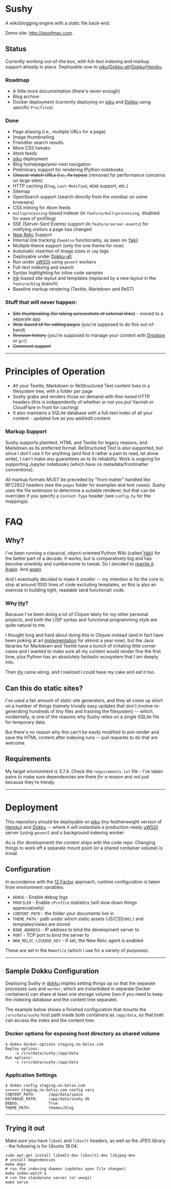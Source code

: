 # Sushy

A wiki/blogging engine with a static file back-end. 

Demo site: <a href="http://taoofmac.com">http://taoofmac.com</a>.

## Status

Currently working out-of-the box, with full-text indexing and markup support already in place. Deployable _now_ to [piku]/[Dokku-alt][da]/[Dokku][dokku]/[Heroku][heroku].

### Roadmap

* A little more documentation (there's never enough)
* Blog archive
* Docker deployment (currently deploying on [piku][piku] and [Dokku][dokku] using specific `Procfile`s)

### Done

* Page aliasing (i.e., multiple URLs for a page)
* Image thumbnailing
* Friendlier search results
* More CSS tweaks
* Atom feeds
* [piku][piku] deployment
* Blog homepage/prev-next navigation
* Preliminary support for rendering IPython notebooks
* <strike>Closest-match URLs (i.e., fix typos)</strike> (removed for performance concerns on large sites)
* HTTP caching (`Etag`, `Last-Modified`, `HEAD` support, etc.)
* Sitemap
* OpenSearch support (search directly from the omnibar on some browsers)
* CSS inlining for Atom feeds
* `multiprocessing`-based indexer (in `feature/multiprocessing`, disabled for ease of profiling)
* SSE (Server-Sent Events) support (in `feature/server-events`) for notifying visitors a page has changed 
* [New Relic][nr] Support
* Internal link tracking (`SeeAlso` functionality, as seen on [Yaki][y])
* Multiple theme support (only the one theme for now)
* Automatic insertion of image sizes in `img` tags
* Deployable under [Dokku-alt][da]
* Run under [uWSGI][uwsgi] using `gevent` workers
* Full-text indexing and search
* Syntax highlighting for inline code samples
* [Ink][ink]-based site layout and templates (replaced by a new layout in the `feature/blog` branch)
* Baseline markup rendering (Textile, Markdown and ReST)

### Stuff that will never happen:

* <strike>Site thumbnailing (for taking screenshots of external links)</strike> - moved to a separate app
* <strike>Web-based UI for editing pages</strike> (you're supposed to do this out-of-band)
* <strike>Revision history</strike> (you're supposed to manage your content with [Dropbox][db] or `git`)
* <strike>Comment support</strike>

---

# Principles of Operation

* All your Textile, Markdown or ReStructured Text content lives in a filesystem tree, with a folder per page
* Sushy grabs and renders those on demand with fine-tuned HTTP headers (this is independently of whether or not you put Varnish or CloudFlare in front for caching)
* It also maintains a SQLite database with a full-text index of all your content - updated live as you add/edit content.

### Markup Support

Sushy supports plaintext, HTML and Textile for legacy reasons, and Markdown as its preferred format. ReStructured Text is also supported, but since I don't use it for anything (and find it rather a pain to read, let alone write), I can't make any guarantees as to its reliability. Work is ongoing for supporting Jupyter notebooks (which have no metadata/frontmatter conventions).

All markup formats MUST be preceded by "front matter" handled like RFC2822 headers (see the `pages` folder for examples and test cases). Sushy uses the file extension to determine a suitable renderer, but that can be overriden if you specify a `Content-Type` header (see `config.hy` for the mappings).

# FAQ

## Why?

I've been running a classical, object-oriented Python Wiki (called [Yaki][y]) for the better part of a decade. It works, but is comparatively big and has become unwieldy and cumbersome to tweak. So I decided to [rewrite it][tng]. [Again][gae]. And [again][clj].

And I eventually decided to make it _smaller_ -- my intention is for the core to stop at around 1000 lines of code excluding templates, so this is also an exercise in building tight, readable (and functional) code.

### Why [Hy][hy]?

Because I've been doing a lot of Clojure lately for my other personal projects, and both the LISP syntax and functional programming style are quite natural to me.

I thought long and hard about doing this in Clojure instead (and in fact have been poking at an [implementation][clj] for almost a year now), but the Java libraries for Markdown and Textile have a bunch of irritating little corner cases and I wanted to make sure all my content would render fine the first time, plus Python has an absolutely fantastic ecosystem that I am deeply into.

Then [Hy][hy] came along, and I realized I could have my cake and eat it too.

## Can this do static sites?

I've used a fair amount of static site generators, and they all come up short on a number of things (namely trivially easy updates that don't involve re-generating hundreds of tiny files and trashing the filesystem) -- which, incidentally, is one of the reasons why Sushy relies on a single SQLite file for temporary data.

But there's no reason why this can't be easily modified to pre-render and save the HTML content after indexing runs -- pull requests to do that are welcome.

## Requirements

My target environment is 3.7.4. Check the `requirements.txt` file - I've taken pains to make sure dependencies are there _for a reason_ and not just because they're trendy.

---

# Deployment

This repository should be deployable on [piku][piku] (my featherweight version of [Heroku][heroku]) and [Dokku][dokku] -- where it will instantiate a production-ready [uWSGI][uwsgi] server (using `gevent`) and a background indexing worker.

As is (for development) the content ships with the code repo. Changing things to work off a separate mount point (or a shared container volume) is trivial.

## Configuration

In accordance with the [12 Factor][12] approach, runtime configuration is taken from environment variables:

* `DEBUG`        - Enable debug logs
* `PROFILER`     - Enable `cProfile` statistics (will slow down things appreciatively)
* `CONTENT_PATH` - the folder your documents live in
* `THEME_PATH`   - path under which static assets (JS/CSS/etc.)
and templates/views are stored
* `BIND_ADDRESS` - IP address to bind the development server to
* `PORT` - TCP port to bind the server to
* `NEW_RELIC_LICENSE_KEY` - If set, the New Relic agent is enabled

These are set in the `Makefile` (which I use for a variety of purposes).

---

## Sample Dokku Configuration

Deploying Sushy in [dokku][dokku] implies setting things up so that the separate processes (`web` and `worker`, which are instantiated in separate Docker containers) can share at least one storage volume (two if you need to keep the indexing database and the content tree separate).

The example below shows a finished configuration that mounts the `/srv/data/sushy` host path inside both containers as `/app/data`, so that both can access the index and the content tree:

### Docker options for exposing host directory as shared volume
```
$ dokku docker-options staging.no-bolso.com
Deploy options:
    -v /srv/data/sushy:/app/data
Run options:
    -v /srv/data/sushy:/app/data
```
### Application Settings
```
$ dokku config staging.no-bolso.com
=====> staging.no-bolso.com config vars
CONTENT_PATH:      /app/data/space
DATABASE_PATH:     /app/data/sushy.db
DEBUG:             True
THEME_PATH:        themes/blog
```
---

## Trying it out

Make sure you have `libxml` and `libxslt` headers, as well as the JPEG library - the following is for Ubuntu 18.04:
```
sudo apt-get install libxml2-dev libxslt1-dev libjpeg-dev
# install dependencies
make deps
# run the indexing daemon (updates upon file changes)
make index-watch &
# run the standalone server (or uwsgi)
make serve
```
[piku]: https://github.com/rcarmo/piku
[heroku]: https://www.heroku.com/
[da]: http://dokku-alt.github.io
[dokku]: https://github.com/progrium/dokku
[fig]: http://www.fig.sh
[12]: http://12factor.net/
[hy]: http://hylang.org
[y]: https://github.com/rcarmo/Yaki
[tng]: https://github.com/rcarmo/yaki-tng
[gae]: https://github.com/rcarmo/yaki-gae
[clj]: https://github.com/rcarmo/yaki-clj
[ink]: http://ink.sapo.pt
[uwsgi]: https://github.com/unbit/uwsgi
[db]: http://www.dropbox.com
[nr]: http://www.newrelic.com
